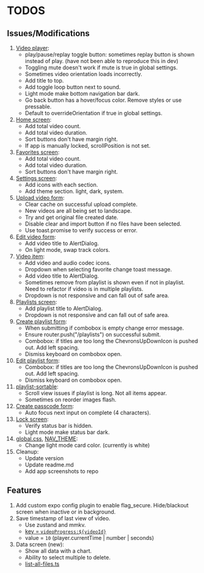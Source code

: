 # TODOS

## Issues/Modifications

1. [Video player](components/video-player.tsx):
   - play/pause/replay toggle button: sometimes replay button is shown instead of play. (have not been able to reproduce this in dev)
   - Toggling mute doesn't work if mute is true in global settings.
   - Sometimes video orientation loads incorrectly.
   - Add title to top.
   - Add toggle loop button next to sound.
   - Light mode make bottom navigation bar dark.
   - Go back button has a hover/focus color. Remove styles or use pressable.
   - Default to overrideOrientation if true in global settings.
2. [Home screen](<app/(tabs)/index.tsx>):
   - Add total video count.
   - Add total video duration.
   - Sort buttons don't have margin right.
   - If app is manually locked, scrollPosition is not set.
3. [Favorites screen](<app/(tabs)/favorites.tsx>):
   - Add total video count.
   - Add total video duration.
   - Sort buttons don't have margin right.
4. [Settings screen](<app/(tabs)/settings.tsx>):
   - Add icons with each section.
   - Add theme section. light, dark, system.
5. [Upload video form](components/forms/upload-video.tsx):
   - Clear cache on successful upload complete.
   - New videos are all being set to landscape.
   - Try and get original file created date.
   - Disable clear and import button if no files have been selected.
   - Use toast.promise to verify success or error.
6. [Edit video form](components/forms/edit-video.tsx):
   - Add video title to AlertDialog.
   - On light mode, swap track colors.
7. [Video item](components/video-item.tsx):
   - Add video and audio codec icons.
   - Dropdown when selecting favorite change toast message.
   - Add video title to AlertDialog.
   - Sometimes remove from playlist is shown even if not in playlist. Need to refactor if video is in multiple playlists.
   - Dropdown is not responsive and can fall out of safe area.
8. [Playlists screen](<app/(tabs)/playlists.tsx>):
   - Add playlist title to AlertDialog.
   - Dropdown is not responsive and can fall out of safe area.
9. [Create playlist form](components/forms/create-playlist.tsx):
   - When submitting if combobox is empty change error message.
   - Ensure router.push("/playlists") on successful submit.
   - Combobox: if titles are too long the ChevronsUpDownIcon is pushed out. Add left spacing.
   - Dismiss keyboard on combobox open.
10. [Edit playlist form](components/forms/edit-playlist.tsx):
    - Combobox: if titles are too long the ChevronsUpDownIcon is pushed out. Add left spacing.
    - Dismiss keyboard on combobox open.
11. [playlist-sortable](components/playlist-sortable.tsx):
    - Scroll view issues if playlist is long. Not all items appear.
    - Sometimes on reorder images flash.
12. [Create passcode form](components/forms/create-passcode.tsx):
    - Auto focus next input on complete (4 characters).
13. [Lock screen](<app/(modals)/lock.tsx>):
    - Verify status bar is hidden.
    - Light mode make status bar dark.
14. [global.css](global.css), [NAV_THEME](lib/constants.ts):
    - Change light mode card color. (currently is white)
15. Cleanup:
    - Update version
    - Update readme.md
    - Add app screenshots to repo

## Features

1. Add custom expo config plugin to enable flag_secure. Hide/blackout screen when inactive or in background.
2. Save timestamp of last view of video.
   - Use zustand and mmkv.
   - [key = `videoProgress:${videoId}`](lib/store.ts#L381)
   - value = `10` (player.currentTime | number | seconds)
3. Data screen (new):
   - Show all data with a chart.
   - Ability to select multiple to delete.
   - [list-all-files.ts](lib/list-all-files.ts)
